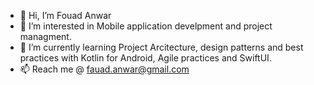 - 👋 Hi, I’m Fouad Anwar
- 👀 I’m interested in Mobile application develpment and project managment.
- 🌱 I’m currently learning Project Arcitecture, design patterns and best practices with Kotlin for Android, Agile practices and SwiftUI.
- 📫 Reach me @ fauad.anwar@gmail.com

<!---
fauadanwar/fauadanwar is a ✨ special ✨ repository because its `README.md` (this file) appears on your GitHub profile.
You can click the Preview link to take a look at your changes.
--->

